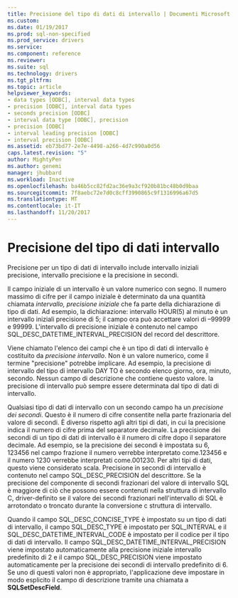 ```yaml
---
title: Precisione del tipo di dati di intervallo | Documenti Microsoft
ms.custom: 
ms.date: 01/19/2017
ms.prod: sql-non-specified
ms.prod_service: drivers
ms.service: 
ms.component: reference
ms.reviewer: 
ms.suite: sql
ms.technology: drivers
ms.tgt_pltfrm: 
ms.topic: article
helpviewer_keywords:
- data types [ODBC], interval data types
- precision [ODBC], interval data types
- seconds precision [ODBC]
- interval data type [ODBC], precision
- precision [ODBC]
- interval leading precision [ODBC]
- interval precision [ODBC]
ms.assetid: eb73bd77-2e7e-4498-a266-4d7c990a0d56
caps.latest.revision: "5"
author: MightyPen
ms.author: genemi
manager: jhubbard
ms.workload: Inactive
ms.openlocfilehash: ba46b5cc82fd2ac36e9a3cf920b81bc48b0d9baa
ms.sourcegitcommit: 7f8aebc72e7d0c8cff3990865c9f1316996a67d5
ms.translationtype: MT
ms.contentlocale: it-IT
ms.lasthandoff: 11/20/2017
---
```

# <a name="interval-data-type-precision"></a>Precisione del tipo di dati intervallo
Precisione per un tipo di dati di intervallo include intervallo iniziali precisione, intervallo precisione e la precisione in secondi.  
  
 Il campo iniziale di un intervallo è un valore numerico con segno. Il numero massimo di cifre per il campo iniziale è determinato da una quantità chiamata *intervallo, precisione iniziale* che fa parte della dichiarazione di tipo di dati. Ad esempio, la dichiarazione: intervallo HOUR(5) al minuto è un intervallo iniziali precisione di 5; il campo ora può accettare valori di –99999 e 99999. L'intervallo di precisione iniziale è contenuto nel campo SQL_DESC_DATETIME_INTERVAL_PRECISION del record del descrittore.  
  
 Viene chiamato l'elenco dei campi che è un tipo di dati di intervallo è costituito da *precisione intervallo*. Non è un valore numerico, come il termine "precisione" potrebbe implicare. Ad esempio, la precisione di intervallo del tipo di intervallo DAY TO è secondo elenco giorno, ora, minuto, secondo. Nessun campo di descrizione che contiene questo valore. la precisione di intervallo può sempre essere determinata dal tipo di dati di intervallo.  
  
 Qualsiasi tipo di dati di intervallo con un secondo campo ha un *precisione dei secondi*. Questo è il numero di cifre consentite nella parte frazionaria del valore di secondi. È diverso rispetto agli altri tipi di dati, in cui la precisione indica il numero di cifre prima del separatore decimale. La precisione dei secondi di un tipo di dati di intervallo è il numero di cifre dopo il separatore decimale. Ad esempio, se la precisione dei secondi è impostata su 6, 123456 nel campo frazione il numero verrebbe interpretato come.123456 e il numero 1230 verrebbe interpretati come.001230. Per altri tipi di dati, questo viene considerato scala. Precisione in secondi di intervallo è contenuto nel campo SQL_DESC_PRECISION del descrittore. Se la precisione del componente di secondi frazionari del valore di intervallo SQL è maggiore di ciò che possono essere contenuti nella struttura di intervallo C, driver-definito se il valore dei secondi frazionari nell'intervallo di SQL è arrotondato o troncato durante la conversione c struttura di intervallo.  
  
 Quando il campo SQL_DESC_CONCISE_TYPE è impostato su un tipo di dati di intervallo, il campo SQL_DESC_TYPE è impostato per SQL_INTERVAL e il SQL_DESC_DATETIME_INTERVAL_CODE è impostato per il codice per il tipo di dati di intervallo. Il campo SQL_DESC_DATETIME_INTERVAL_PRECISION viene impostato automaticamente alla precisione iniziale intervallo predefinito di 2 e il campo SQL_DESC_PRECISION viene impostato automaticamente per la precisione dei secondi di intervallo predefinito di 6. Se uno di questi valori non è appropriato, l'applicazione deve impostare in modo esplicito il campo di descrizione tramite una chiamata a **SQLSetDescField**.
